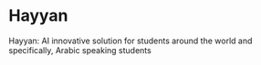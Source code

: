 # Hayyan
Hayyan: AI innovative solution for students around the world and specifically, Arabic speaking students
